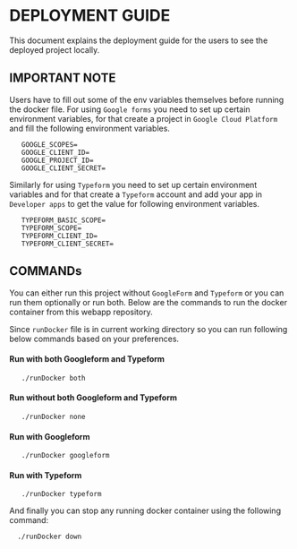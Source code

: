 # DEPLOYMENT GUIDE

This document explains the deployment guide for the users to see the deployed project locally.

## IMPORTANT NOTE 

Users have to fill out some of the env variables themselves before running the docker file.
For using `Google forms` you need to set up certain environment variables, for that create a project in `Google Cloud Platform` and fill the following environment variables.

```
   GOOGLE_SCOPES=
   GOOGLE_CLIENT_ID=
   GOOGLE_PROJECT_ID=
   GOOGLE_CLIENT_SECRET=
```

Similarly for using `Typeform` you need to set up certain environment variables and for that create a `Typeform` account and add your app in `Developer apps` to get the value for following environment variables.

```
   TYPEFORM_BASIC_SCOPE=
   TYPEFORM_SCOPE=
   TYPEFORM_CLIENT_ID=
   TYPEFORM_CLIENT_SECRET=
```

## COMMANDs

 You can either run this project without `GoogleForm` and `Typeform` or you can run them optionally or run both. Below are the commands to run the docker container from this webapp repository.

 Since `runDocker` file is in current working directory so you can run following below commands based on your preferences.

 #### Run with both Googleform and Typeform

 ```
    ./runDocker both
 ```

  #### Run without both Googleform and Typeform

 ```
    ./runDocker none
 ```

#### Run with Googleform 

 ```
    ./runDocker googleform
 ```

  #### Run with Typeform

 ```
    ./runDocker typeform
 ```

 And finally you can stop any running docker container using the following command:
 
 ```
   ./runDocker down
 ```